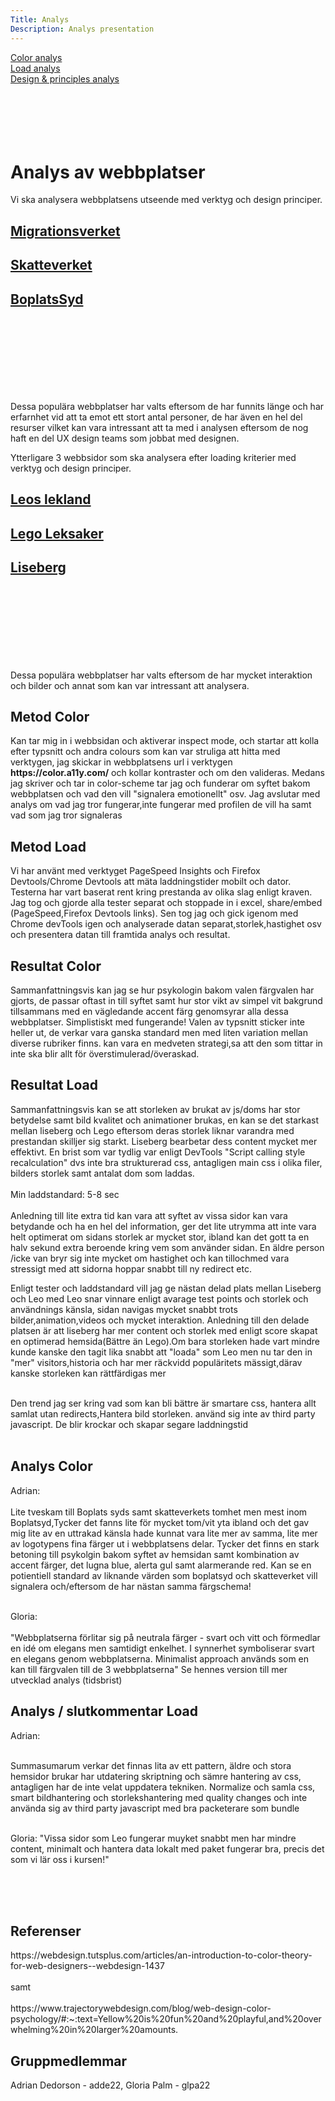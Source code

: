 ```yaml
---
Title: Analys
Description: Analys presentation
---
```


<div class="main" role="main">
    <div class = "technology">
    <div class = flex-container2

  <aside>
  <div class="Color"><a href = "/~adde22/dbwebb-kurser/design/me/portfolio/analysis/01_colors">Color analys</a>
  </div>
  <div class="Load"><a href = "/~adde22/dbwebb-kurser/design/me/portfolio/analysis/02_load">Load analys</a>
  </div>
  <div class="Design"><a href = "/~adde22/dbwebb-kurser/design/me/portfolio/analysis/03_design_principles">Design & principles analys</a>
</a>
</aside>
</div>
</div>
<br>
<br>
<br>
<br>
<br>
<h1> Analys av webbplatser </h1>

<p>Vi ska analysera webbplatsens utseende med verktyg och design principer.</p>

<h2 class= "titel"><a href ="https://www.migrationsverket.se/">Migrationsverket            </a></h2>
<h2 class = "titel"><a href ="https://www.skatteverket.se/privat.4.76a43be412206334b89800052864.html">Skatteverket      </a></h2> 
<h2 class = "titel"><a href ="https://www.boplatssyd.se/">BoplatsSyd</a></h2> <br><br><br><br><br><br><br>

<p>Dessa populära webbplatser har valts eftersom de har funnits länge och har erfarnhet vid att ta emot ett stort antal personer, de har även en hel del resurser vilket kan vara intressant att ta med i analysen eftersom de nog haft en del UX design teams som jobbat med designen.</p>

<p>Ytterligare 3 webbsidor som ska analysera efter loading kriterier med verktyg och design principer.</p>

<h2 class= "titel"><a href ="https://www.leoslekland.se/">Leos lekland       <br>                      </a></h2>
<h2 class = "titel"><a href ="https://www.lego.com/sv-se">Lego Leksaker                       </a></h2> 
<h2 class = "titel"><a href ="https://www.liseberg.se/">Liseberg</a></h2> <br><br><br><br><br><br><br>

<p>Dessa populära webbplatser har valts eftersom de har mycket interaktion och bilder och annat som kan var intressant att analysera.</p>

<h2> Metod Color </h2>

<p>Kan tar mig in i webbsidan och aktiverar inspect mode, och startar att kolla efter typsnitt och andra colours som kan var struliga att hitta med verktygen, jag skickar in webbplatsens url i verktygen <b>https://color.a11y.com/</b> och kollar kontraster och om den valideras. Medans jag skriver och tar in color-scheme tar jag och funderar om syftet bakom webbplatsen och vad den vill "signalera emotionellt" osv. Jag avslutar med analys om vad jag tror fungerar,inte fungerar med profilen de vill ha samt vad som jag tror signaleras </p>

<h2> Metod Load </h2>

Vi har använt med verktyget PageSpeed Insights och Firefox Devtools/Chrome Devtools att mäta laddningstider mobilt och dator. Testerna har vart baserat rent kring prestanda av olika slag enligt kraven. Jag tog och gjorde alla tester separat och stoppade in i excel, share/embed (PageSpeed,Firefox Devtools links). Sen tog jag och gick igenom med Chrome devTools igen och analyserade datan separat,storlek,hastighet osv och presentera datan till framtida analys och resultat.

<h2> Resultat Color </h2>

<p>Sammanfattningsvis kan jag se hur psykologin bakom valen färgvalen har gjorts, de passar oftast in till syftet samt hur stor vikt av simpel vit bakgrund tillsammans med en vägledande accent färg genomsyrar alla dessa webbplatser. Simplistiskt med fungerande! Valen av typsnitt sticker inte heller ut, de verkar vara ganska standard men med liten variation mellan diverse rubriker finns. kan vara en medveten strategi,sa att den som tittar in inte ska blir allt för överstimulerad/överaskad. </p>

<h2> Resultat Load </h2>

<p>Sammanfattningsvis kan se att storleken av brukat av js/doms har stor betydelse samt bild kvalitet och animationer brukas, en kan se det starkast mellan liseberg och Lego eftersom deras storlek liknar varandra med prestandan skilljer sig starkt. Liseberg bearbetar dess content mycket mer effektivt. En brist som var tydlig var enligt DevTools "Script calling style recalculation" dvs inte bra strukturerad css, antagligen main css i olika filer, bilders storlek samt antalat dom som laddas.
<br>
<br>
Min laddstandard: 5-8 sec <br>
<br>
Anledning till lite extra tid kan vara att syftet av vissa sidor kan vara betydande och ha en hel del information, ger det lite utrymma att inte vara helt optimerat om sidans storlek ar mycket stor, ibland kan det gott ta en halv sekund extra beroende kring vem som använder sidan. En äldre person /icke van bryr sig inte mycket om hastighet och kan tillochmed vara stressigt med att sidorna hoppar snabbt till ny redirect etc.

Enligt tester och laddstandard vill jag ge nästan delad plats mellan Liseberg och Leo med Leo snar vinnare enligt avarage test points och storlek och användnings känsla, sidan navigas mycket snabbt trots bilder,animation,videos och mycket interaktion. Anledning till den delade platsen är att liseberg har mer content och storlek med enligt score skapat en optimerad hemsida(Bättre än Lego).Om bara storleken hade vart mindre kunde kanske den tagit lika snabbt att "loada" som Leo men nu tar den in "mer" visitors,historia och har mer räckvidd populäritets mässigt,därav kanske storleken kan rättfärdigas mer<br>
<br>

Den trend jag ser kring vad som kan bli bättre är smartare css, hantera allt samlat utan redirects,Hantera bild storleken. använd sig inte av third party javascript. De blir krockar och skapar segare laddningstid
<br>
<br>

</p>

<h2> Analys Color</h2>  
 
<p>Adrian:<br> <br> Lite tveskam till Boplats syds samt skatteverkets tomhet men mest inom Boplatsyd,Tycker det fanns lite för mycket tom/vit yta ibland och det gav mig lite av en uttrakad känsla hade kunnat vara lite mer av samma, lite mer av logotypens fina färger ut i webbplatsens delar. Tycker det finns en stark betoning till psykolgin bakom syftet av hemsidan samt kombination av accent färger, det lugna blue, alerta gul samt alarmerande red. Kan se en potientiell standard av liknande värden som boplatsyd och skatteverket vill signalera och/eftersom de har nästan samma färgschema!<br> <br>

Gloria: <br> <br>
"Webbplatserna förlitar sig på neutrala färger - svart och vitt och förmedlar en idé om elegans men samtidigt enkelhet. I synnerhet symboliserar svart en elegans genom webbplatserna.
Minimalist approach används som en kan till färgvalen till de 3 webbplatserna" Se hennes version till mer utvecklad analys (tidsbrist)

<h2> Analys / slutkommentar Load </h2>

<p>Adrian:<br> <br>

Summasumarum verkar det finnas lita av ett pattern, äldre och stora hemsidor brukar har utdatering skriptning och sämre hantering av css, antagligen har de inte velat uppdatera tekniken. Normalize och samla css, smart bildhantering och storlekshantering med quality changes och inte använda sig av third party javascript med bra packeterare som bundle <br> <br>

Gloria: "Vissa sidor som Leo fungerar muyket snabbt men har mindre content, minimalt och hantera data lokalt med paket fungerar bra, precis det som vi lär oss i kursen!" <br> <br>

<br><br>

</p>

<h2>  Referenser </h2>

<p>
https://webdesign.tutsplus.com/articles/an-introduction-to-color-theory-for-web-designers--webdesign-1437<br> <br> samt
<br> <br>
https://www.trajectorywebdesign.com/blog/web-design-color-psychology/#:~:text=Yellow%20is%20fun%20and%20playful,and%20overwhelming%20in%20larger%20amounts.</p>

<h2> Gruppmedlemmar</h2>

<p>Adrian Dedorson - adde22, Gloria Palm - glpa22</p>
